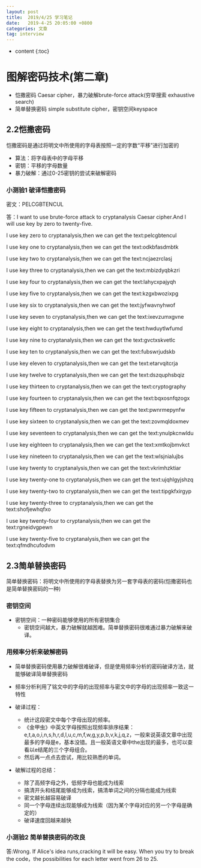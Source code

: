 ```yaml
---
layout: post
title:  2019/4/25 学习笔记
date:   2019-4-25 20:05:00 +0800
categories: 文章
tag: interview
---
```


* content
{:toc}
# 图解密码技术(第二章)

- 恺撒密码 Caesar cipher，暴力破解brute-force attack(穷举搜索 exhaustive search)
- 简单替换密码 simple substitute cipher，密钥空间keyspace

## 2.2恺撒密码

恺撒密码是通过将明文中所使用的字母表按照一定的字数“平移”进行加密的

- 算法：将字母表中的字母平移
- 密钥：平移的字母数量
- 暴力破解：通过0-25密钥的尝试来破解密码

### 小测验1 破译恺撒密码

密文：PELCGBTENCUL

答：I want to use brute-force attack to cryptanalysis Caesar cipher.And I will use key by zero to twenty-five.

I use key zero to cryptanalysis,then we can get the text:pelcgbtencul

I use key one to cryptanalysis,then we can get the text:odkbfasdmbtk

I use key two to cryptanalysis,then we can get the text:ncjaezrclasj

I use key three to cryptanalysis,then we can get the text:mbizdyqbkzri

I use key four to cryptanalysis,then we can get the text:lahycxpajyqh

I use key five to cryptanalysis,then we can get the text:kzgxbwozixpg

I use key six to cryptanalysis,then we can get the text:jyfwavnyhwof

I use key seven to cryptanalysis,then we can get the text:ixevzumxgvne

I use key eight to cryptanalysis,then we can get the text:hwduytlwfumd

I use key nine to cryptanalysis,then we can get the text:gvctxskvetlc

I use key ten to cryptanalysis,then we can get the text:fubswrjudskb

I use key eleven to cryptanalysis,then we can get the text:etarvqitcrja

I use key twelve to cryptanalysis,then we can get the text:dszquphsbqiz

I use key thirteen to cryptanalysis,then we can get the text:cryptography

I use key fourteen to cryptanalysis,then we can get the text:bqxosnfqzogx

I use key fifteen to cryptanalysis,then we can get the text:pwnrmepynfw

I use key sixteen to cryptanalysis,then we can get the text:zovmqldoxmev

I use key seventeen to cryptanalysis,then we can get the text:ynulpkcnwldu

I use key eighteen to cryptanalysis,then we can get the text:xmtkojbmvkct

I use key nineteen to cryptanalysis,then we can get the text:wlsjnialujbs

I use key twenty to cryptanalysis,then we can get the text:vkrimhzktiar

I use key twenty-one to cryptanalysis,then we can get the text:ujqhlgyjshzq

I use key twenty-two to cryptanalysis,then we can get the text:tipgkfxirgyp

I use key twenty-three to cryptanalysis,then we can get the text:shofjewhqfxo

I use key twenty-four to cryptanalysis,then we can get the text:rgneidvgpewn

I use key twenty-five to cryptanalysis,then we can get the text:qfmdhcufodvm

## 2.3简单替换密码

简单替换密码：将明文中所使用的字母表替换为另一套字母表的密码(恺撒密码也是简单替换密码的一种)

### 密钥空间

- 密钥空间：一种密码能够使用的所有密钥集合
  - 密钥空间越大，暴力破解就越困难。简单替换密码很难通过暴力破解来破译。

### 用频率分析来破解密码

- 简单替换密码使用暴力破解很难破译，但是使用频率分析的密码破译方法，就能够破译简单替换密码
- 频率分析利用了铭文中的字母的出现频率与密文中的字母的出现频率一致这一特性
- 破译过程：
  - 统计这段密文中每个字母出现的频率。
  - 《金甲虫》中英文字母按照出现频率排序结果：e,t,a,o,i,n,s,h,r,d,l,u,c,m,f,w,g,y,p,b,v,k,j,q,z，一般来说英语文章中出现最多的字母是e，基本没错。且一般英语文章中the出现的最多，也可以查看以e结尾的三个字母组合。
  - 然后再一点点去尝试，用比较熟悉的单词。

- 破解过程的总结：
  - 除了高频字母之外，低频字母也能成为线索
  - 搞清开头和结尾能够成为线索，搞清单词之间的分隔也能成为线索
  - 密文越长越容易破译
  - 同一个字母连续出现能够成为线索（因为某个字母对应的另一个字母是确定的）
  - 破译速度回越来越快

### 小测验2 简单替换密码的改良

答:Wrong. If Alice's idea runs,cracking it will be easy. When you try to break the code，the possibilities for each letter went from 26 to 25.              

